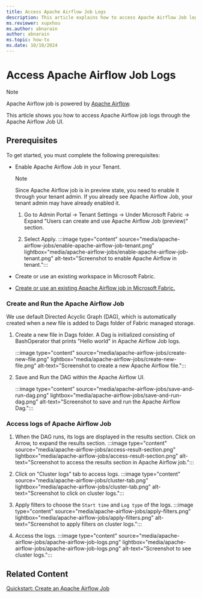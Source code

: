 ```yaml
---
title: Access Apache Airflow Job Logs
description: This article explains how to access Apache Airflow Job logs through Apache Airflow Job UI.
ms.reviewer: xupxhou
ms.author: abnarain
author: abnarain
ms.topic: how-to
ms.date: 10/10/2024
---
```


# Access Apache Airflow Job Logs

> [!NOTE]
> Apache Airflow job is powered by [Apache Airflow](https://airflow.apache.org/).

This article shows you how to access Apache Airflow job logs through the Apache Airflow Job UI. 

## Prerequisites

To get started, you must complete the following prerequisites:

- Enable Apache Airflow Job in your Tenant.

  > [!NOTE]
  > Since Apache Airflow job is in preview state, you need to enable it through your tenant admin. If you already see Apache Airflow Job, your tenant admin may have already enabled it.

  1. Go to Admin Portal -> Tenant Settings -> Under Microsoft Fabric -> Expand "Users can create and use Apache Airflow Job (preview)" section.

  2. Select Apply.
     :::image type="content" source="media/apache-airflow-jobs/enable-apache-airflow-job-tenant.png" lightbox="media/apache-airflow-jobs/enable-apache-airflow-job-tenant.png" alt-text="Screenshot to enable Apache Airflow in tenant.":::

- Create or use an existing workspace in Microsoft Fabric.

- [Create or use an existing Apache Airflow job in Microsoft Fabric.](../data-factory/create-apache-airflow-jobs.md)

### Create and Run the Apache Airflow Job

We use default Directed Acyclic Graph (DAG), which is automatically created when a new file is added to Dags folder of Fabric managed storage.

1. Create a new file in Dags folder. A Dag is initialized consisting of BashOperator that prints "Hello world" in Apache Airflow Job logs.

   :::image type="content" source="media/apache-airflow-jobs/create-new-file.png" lightbox="media/apache-airflow-jobs/create-new-file.png" alt-text="Screenshot to create a new Apache Airflow file.":::

2. Save and Run the DAG within the Apache Airflow UI.

   :::image type="content" source="media/apache-airflow-jobs/save-and-run-dag.png" lightbox="media/apache-airflow-jobs/save-and-run-dag.png" alt-text="Screenshot to save and run the Apache Airflow Dag.":::

### Access logs of Apache Airflow Job

1. When the DAG runs, its logs are displayed in the results section. Click on Arrow, to expand the results section.
   :::image type="content" source="media/apache-airflow-jobs/access-result-section.png" lightbox="media/apache-airflow-jobs/access-result-section.png" alt-text="Screenshot to access the results section in Apache Airflow job.":::

2. Click on "Cluster logs" tab to access logs.
   :::image type="content" source="media/apache-airflow-jobs/cluster-tab.png" lightbox="media/apache-airflow-jobs/cluster-tab.png" alt-text="Screenshot to click on cluster logs.":::

3. Apply filters to choose the `Start time` and `Log type` of the logs.
   :::image type="content" source="media/apache-airflow-jobs/apply-filters.png" lightbox="media/apache-airflow-jobs/apply-filters.png" alt-text="Screenshot to apply filters on cluster logs.":::

4. Access the logs.
   :::image type="content" source="media/apache-airflow-jobs/apache-airflow-job-logs.png" lightbox="media/apache-airflow-jobs/apache-airflow-job-logs.png" alt-text="Screenshot to see cluster logs.":::


## Related Content

[Quickstart: Create an Apache Airflow Job](../data-factory/create-apache-airflow-jobs.md)
